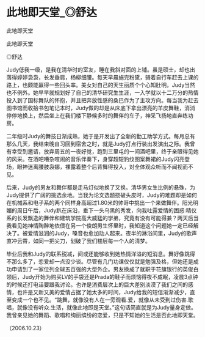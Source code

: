 # 此地即天堂_◎舒达

此地即天堂

此地即天堂

◎舒达

Judy低我一级，是我在清华时的室友，睡在我斜对面的上铺。虽是硕士，却也出落得婷婷袅袅，长发垂肩，杨柳细腰。每天早晨施完粉黛，骑着自行车赶去上课的路上，也颇能赢得一些回头率。美女对自己的天生丽质个个心知肚明，Judy当然也不例外。她早早就规划好了自己的清华研究生生涯，一入学就以十二万分的热情投入到了国标舞队的怀抱，并且把奔放性感的桑巴作为了主攻方向。每当我为赶去图书馆而收拾书包笔记本时，Judy做的却是从床底下拿出漂亮的羊皮舞鞋，消消停停地换上，然后坐上在我们楼下静候多时的舞伴的车子，神采飞扬地直奔练功房。

二年级时Judy的舞技日渐成熟，她于是开发出了全新的勤工助学方式。每月总有那么几天，我结束晚自习回到宿舍之时，就是Judy打点行装出发演出之际。我曾有幸受到邀请，放弃周五的一夜好觉，跑到三里屯的一间酒吧里，终于亲眼得见她的风采。在酒吧嘈杂喧闹的音乐伴奏下，身穿超短豹纹图案舞裙的Judy闪亮登场，眼神迷离腰肢袅娜，裸露着整个后背舞得投入，对全体观众听而不闻视而不见。

后来，Judy的男友和舞伴都是走马灯似地换了又换。清华男女生比例的悬殊，为Judy提供了广阔的挑选余地。当我为论文选题挠破头皮时，Judy的难题却是如何在机械系和电子系的两个同样身高超过1.80米的帅哥中挑出一个来做舞伴。阳光明媚的周日午后，Judy趴在床沿，垂下一头乌黑的秀发，向我吐露爱情的困惑:精仪系的长发飘逸的舞伴和建筑学院高大威猛的学弟，究竟有没有可能得兼？两天后当我看见她神情陶醉地依偎在另一个俊朗男生怀里时，我知道这个问题她一定已经解决了。被爱情滋润的Judy，嗓音也愈加动人起来。夜半的淋浴间里，Judy的歌声直冲云霄，如同一把尖刀，划破了我们楼层每一个人的清梦。

毕业后我和Judy的联系锐减，间或还能够收到她热情洋溢的短消息。舞好像跳得不那么多了，恋爱却一点没少谈。尽管有几门功课仅仅就是勉强及格，但她还是成功申请到了一家位列全球五百强的大型外企。男友换成了就职于花旗银行的英俊白领后，Judy开始为购买LV的手袋还是Prada的鞋子而烦恼得夜不成眠，凌晨3点钟的时候还打电话要跟我讨论。也许是消费层次上的巨大差别淡漠了我们之间的感情，也许是又新又美的爱情占据了她太多的时间，Judy给我的短信渐渐减少，直至变成一个也不见。“跳舞，就像没有人在一旁观看.爱，就像从未受到过伤害.歌唱，就像没有听众.生活，就像此地即是天堂。”这句话简直就是为Judy量身定做。我曾亲见她的舞蹈、歌唱和绚丽缤纷的恋爱，只是不知她的生活是否此地即天堂。

（2006.10.23）